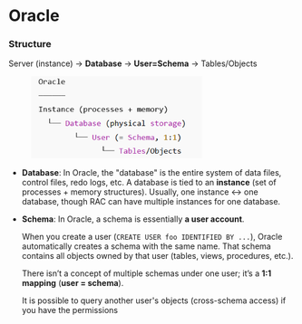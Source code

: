 # Oracle

### Structure

Server (instance) → **Database** → **User=Schema** → Tables/Objects&#x20;

<div align="left"><figure><img src="../.gitbook/assets/image (5).png" alt="" width="301"><figcaption></figcaption></figure></div>

* **Database**: In Oracle, the "database" is the entire system of data files, control files, redo logs, etc. A database is tied to an **instance** (set of processes + memory structures). Usually, one instance ↔ one database, though RAC can have multiple instances for one database.
*   **Schema**: In Oracle, a schema is essentially **a user account**.

    When you create a user (`CREATE USER foo IDENTIFIED BY ...`), Oracle automatically creates a schema with the same name. That schema contains all objects owned by that user (tables, views, procedures, etc.).

    There isn’t a concept of multiple schemas under one user; it’s a **1:1 mapping** (**user = schema**).

    It is possible to query another user's objects (cross-schema access) if you have the permissions





